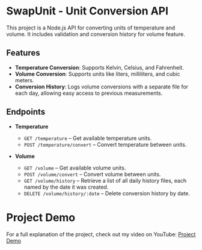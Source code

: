 # SwapUnit - Unit Conversion API

This project is a Node.js API for converting units of temperature and volume. It includes validation and conversion history for volume feature.

## Features

- **Temperature Conversion**: Supports Kelvin, Celsius, and Fahrenheit.
- **Volume Conversion**: Supports units like liters, milliliters, and cubic meters.
- **Conversion History**: Logs volume conversions with a separate file for each day, allowing easy access to previous measurements.

## Endpoints

- **Temperature**

  - `GET /temperature` – Get available temperature units.
  - `POST /temperature/convert` – Convert temperature between units.

- **Volume**
  - `GET /volume` – Get available volume units.
  - `POST /volume/convert` – Convert volume between units.
  - `GET /volume/history` – Retrieve a list of all daily history files, each named by the date it was created.
  - `DELETE /volume/history/:date` – Delete conversion history by date.

# Project Demo

For a full explanation of the project, check out my video on YouTube: [Project Demo](https://www.youtube.com/watch?v=K3MAD6juWzc)
